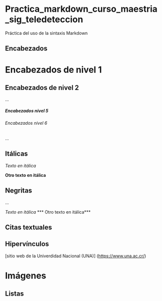 # Practica_markdown_curso_maestria_sig_teledeteccion
Práctica del uso de la sintaxis Markdown
## Encabezados 
# Encabezados de nivel 1
## Encabezados de nivel 2
...
##### Encabezados nivel 5
###### Encabezados nivel 6
...
##  Itálicas
*Texto en itálica*

__Otro texto en itálica__
## Negritas
...

*Texto en itálica*
*** Otro texto en itálica***
## Citas textuales
## Hipervínculos
[sitio web de la Univerdidad Nacional (UNA)] (https://www.una.ac.cr/)

 #
 #  Imágenes 
## Listas


